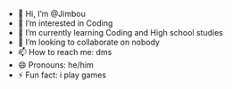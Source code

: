- 👋 Hi, I’m @Jimbou
- 👀 I’m interested in Coding
- 🌱 I’m currently learning Coding and High school studies
- 💞️ I’m looking to collaborate on nobody
- 📫 How to reach me: dms
- 😄 Pronouns: he/him
- ⚡ Fun fact: i play games

<!---
JimiPalkonen/JimiPalkonen is a ✨ special ✨ repository because its `README.md` (this file) appears on your GitHub profile.
You can click the Preview link to take a look at your changes.
--->

